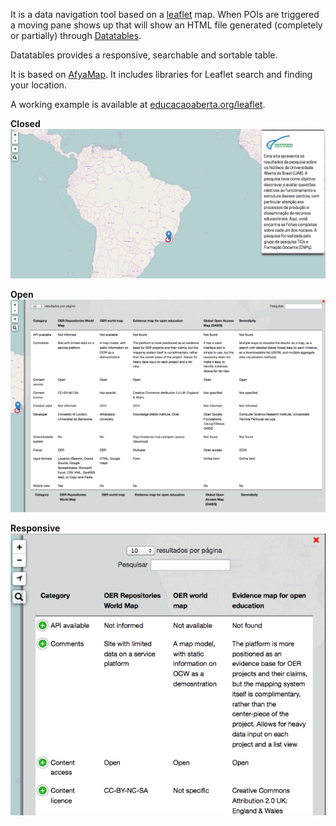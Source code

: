 It is a data navigation tool based on a <a href="http://leafletjs.com/">leaflet</a> map. When POIs are triggered a moving pane shows up that will show an HTML file generated (completely or partially) through <a href="http://datatables.net/">Datatables</a>. 

Datatables provides a responsive, searchable and sortable table.

It is based on <a href="https://github.com/Jumagreens/AfyaMap">AfyaMap</a>. It includes libraries for Leaflet search and finding your location. 

A working example is available at <a href="http://educacaoaberta.org/leaflet">educacaoaberta.org/leaflet</a>.

__Closed__<br>
<img src="/screen_caps/capture_closed.png">

__Open__<br>
<img src="/screen_caps/capture_open.png">

__Responsive__<br>
<img src="/screen_caps/capture_responsive.png">


